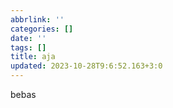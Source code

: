 ```yaml
---
abbrlink: ''
categories: []
date: ''
tags: []
title: aja
updated: 2023-10-28T9:6:52.163+3:0
---
```

bebas
